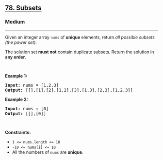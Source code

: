 <h2><a href="https://leetcode.com/problems/subsets/">78. Subsets</a></h2><h3>Medium</h3><hr><div style="user-select: auto;" data-read-aloud-multi-block="true"><p style="user-select: auto;">Given an integer array <code style="user-select: auto;">nums</code> of <strong style="user-select: auto;">unique</strong> elements, return <em style="user-select: auto;">all possible subsets (the power set)</em>.</p>

<p style="user-select: auto;">The solution set <strong style="user-select: auto;">must not</strong> contain duplicate subsets. Return the solution in <strong style="user-select: auto;">any order</strong>.</p>

<p style="user-select: auto;">&nbsp;</p>
<p style="user-select: auto;"><strong style="user-select: auto;">Example 1:</strong></p>

<pre style="user-select: auto;"><strong style="user-select: auto;">Input:</strong> nums = [1,2,3]
<strong style="user-select: auto;">Output:</strong> [[],[1],[2],[1,2],[3],[1,3],[2,3],[1,2,3]]
</pre>

<p style="user-select: auto;"><strong style="user-select: auto;">Example 2:</strong></p>

<pre style="user-select: auto;"><strong style="user-select: auto;">Input:</strong> nums = [0]
<strong style="user-select: auto;">Output:</strong> [[],[0]]
</pre>

<p style="user-select: auto;">&nbsp;</p>
<p style="user-select: auto;"><strong style="user-select: auto;">Constraints:</strong></p>

<ul style="user-select: auto;">
	<li style="user-select: auto;"><code style="user-select: auto;">1 &lt;= nums.length &lt;= 10</code></li>
	<li style="user-select: auto;"><code style="user-select: auto;">-10 &lt;= nums[i] &lt;= 10</code></li>
	<li style="user-select: auto;">All the numbers of&nbsp;<code style="user-select: auto;">nums</code> are <strong style="user-select: auto;">unique</strong>.</li>
</ul>
</div>